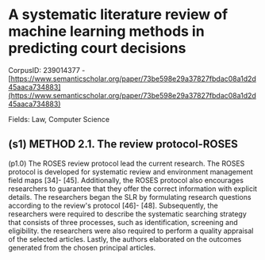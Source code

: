 # A systematic literature review of machine learning methods in predicting court decisions

CorpusID: 239014377 - [https://www.semanticscholar.org/paper/73be598e29a37827fbdac08a1d2d45aaca734883](https://www.semanticscholar.org/paper/73be598e29a37827fbdac08a1d2d45aaca734883)

Fields: Law, Computer Science

## (s1) METHOD 2.1. The review protocol-ROSES
(p1.0) The ROSES review protocol lead the current research. The ROSES protocol is developed for systematic review and environment management field maps [34]- [45]. Additionally, the ROSES protocol also encourages researchers to guarantee that they offer the correct information with explicit details. The researchers began the SLR by formulating research questions according to the review's protocol [46]- [48]. Subsequently, the researchers were required to describe the systematic searching strategy that consists of three processes, such as identification, screening and eligibility. the researchers were also required to perform a quality appraisal of the selected articles. Lastly, the authors elaborated on the outcomes generated from the chosen principal articles.
